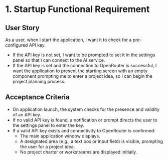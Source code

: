 # 1. Startup Functional Requirement

## User Story

As a user, when I start the application, I want it to check for a pre-configured API key.
- If the API key is not set, I want to be prompted to set it in the settings panel so that I can connect to the AI service.
- If the API key is set and the connection to OpenRouter is successful, I want the application to present the starting screen with an empty component prompting me to enter a project idea, so I can begin the project planning process.

## Acceptance Criteria

- On application launch, the system checks for the presence and validity of an API key.
- If no valid API key is found, a notification or prompt directs the user to the settings panel to enter the key.
- If a valid API key exists and connectivity to OpenRouter is confirmed:
    - The main application window displays.
    - A designated area (e.g., a text box or input field) is visible, prompting the user for a project idea.
    - No project charter or workstreams are displayed initially. 